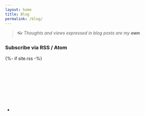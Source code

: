 ```yaml
---
layout: home
title: Blog
permalink: /blog/
---
```

> :eyeglasses: *Thoughts and views expressed in blog posts are my **own***

### Subscribe via RSS / Atom

{%- if site.rss -%}<div class="blog-rss"><ul><li><a href="{{ 'feed.xml' | relative_url }}"><svg class="svg-icon"><use xlink:href="{{ '/assets/minima-social-icons.svg#rss' | relative_url }}"></use></svg> <!--<span>{{ site.rss | escape }}</span></a></li>{%- endif -%}--></div>

